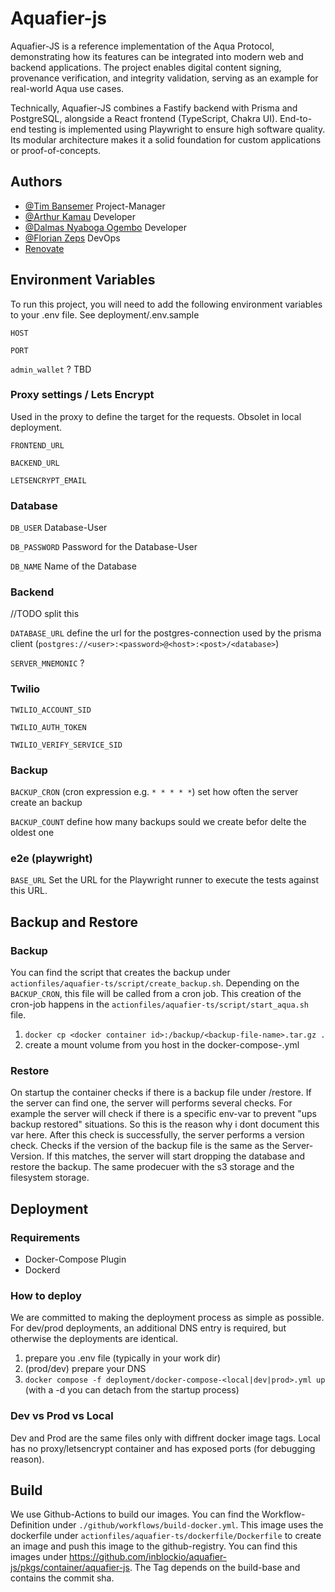 
# Aquafier-js

Aquafier-JS is a reference implementation of the Aqua Protocol, demonstrating how its features can be integrated into modern web and backend applications.
The project enables digital content signing, provenance verification, and integrity validation, serving as an example for real-world Aqua use cases.

Technically, Aquafier-JS combines a Fastify backend with Prisma and PostgreSQL, alongside a React frontend (TypeScript, Chakra UI). End-to-end testing is implemented using Playwright to ensure high software quality.
Its modular architecture makes it a solid foundation for custom applications or proof-of-concepts.


## Authors

- [@Tim Bansemer](https://github.com/FantasticoFox) Project-Manager
- [@Arthur Kamau](https://github.com/Arthur-Kamau) Developer
- [@Dalmas Nyaboga Ogembo](https://github.com/dalmasonto) Developer
- [@Florian Zeps](https://github.com/Zusel) DevOps
- [Renovate](https://docs.renovatebot.com/)


## Environment Variables

To run this project, you will need to add the following environment variables to your .env file. See deployment/.env.sample

`HOST`

`PORT`

`admin_wallet` ? TBD

### Proxy settings / Lets Encrypt
Used in the proxy to define the target for the requests. Obsolet in local deployment.

`FRONTEND_URL`

`BACKEND_URL`

`LETSENCRYPT_EMAIL`

### Database

`DB_USER` Database-User

`DB_PASSWORD` Password for the Database-User

`DB_NAME` Name of the Database

### Backend
//TODO split this

`DATABASE_URL` define the url for the postgres-connection used by the prisma client (`postgres://<user>:<password>@<host>:<post>/<database>`)

`SERVER_MNEMONIC` ?

### Twilio
`TWILIO_ACCOUNT_SID`

`TWILIO_AUTH_TOKEN`

`TWILIO_VERIFY_SERVICE_SID`

### Backup
`BACKUP_CRON` (cron expression e.g. `* * * * *`) set how often the server create an backup

`BACKUP_COUNT` define how many backups sould we create befor delte the oldest one

### e2e (playwright)
`BASE_URL` Set the URL for the Playwright runner to execute the tests against this URL.

## Backup and Restore
### Backup
You can find the script that creates the backup under `actionfiles/aquafier-ts/script/create_backup.sh`. Depending on the `BACKUP_CRON`, this file will be called from a cron job.
This creation of the cron-job happens in the `actionfiles/aquafier-ts/script/start_aqua.sh` file.

1. `docker cp <docker container id>:/backup/<backup-file-name>.tar.gz .`
2. create a mount volume from you host in the docker-compose-<env>.yml

### Restore
On startup the container checks if there is a backup file under /restore. If the server can find one, the server will performs several checks. For example the server will check if there is a specific env-var to prevent "ups backup restored" situations. So this is the reason why i dont document this var here. After this check is successfully, the server performs a version check. Checks if the version of the backup file is the same as the Server-Version. If this matches, the server will start dropping the database and restore the backup. The same prodecuer with the s3 storage and the filesystem storage.

## Deployment

### Requirements
- Docker-Compose Plugin
- Dockerd

### How to deploy

We are committed to making the deployment process as simple as possible. For dev/prod deployments, an additional DNS entry is required, but otherwise the deployments are identical.

1. prepare you .env file (typically in your work dir)
2. (prod/dev) prepare your DNS
3. `docker compose -f deployment/docker-compose-<local|dev|prod>.yml up` (with a -d you can detach from the startup process)

### Dev vs Prod vs Local
Dev and Prod are the same files only with diffrent docker image tags.
Local has no proxy/letsencrypt container and has exposed ports (for debugging reason).


## Build

We use Github-Actions to build our images. You can find the Workflow-Definition under `./github/workflows/build-docker.yml`. This image uses the dockerfile under `actionfiles/aquafier-ts/dockerfile/Dockerfile` to create an image and push this image to the github-registry. You can find this images under https://github.com/inblockio/aquafier-js/pkgs/container/aquafier-js. The Tag depends on the build-base and contains the commit sha. 

